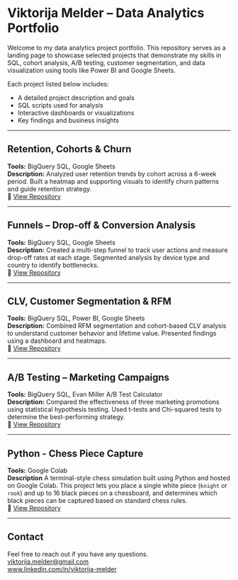 # Viktorija Melder – Data Analytics Portfolio

Welcome to my data analytics project portfolio. This repository serves as a landing page to showcase selected projects that demonstrate my skills in SQL, cohort analysis, A/B testing, customer segmentation, and data visualization using tools like Power BI and Google Sheets.

Each project listed below includes:
- A detailed project description and goals
- SQL scripts used for analysis
- Interactive dashboards or visualizations
- Key findings and business insights

---

## Retention, Cohorts & Churn

**Tools:** BigQuery SQL, Google Sheets  
**Description:** Analyzed user retention trends by cohort across a 6-week period. Built a heatmap and supporting visuals to identify churn patterns and guide retention strategy.  
🔗 [View Repository](https://github.com/ViktorijaMelder/retention-cohorts-churn)

---

## Funnels – Drop-off & Conversion Analysis

**Tools:** BigQuery SQL, Google Sheets  
**Description:** Created a multi-step funnel to track user actions and measure drop-off rates at each stage. Segmented analysis by device type and country to identify bottlenecks.  
🔗 [View Repository](https://github.com/ViktorijaMelder/funnels-dropoff-analysis)

---

## CLV, Customer Segmentation & RFM

**Tools:** BigQuery SQL, Power BI, Google Sheets  
**Description:** Combined RFM segmentation and cohort-based CLV analysis to understand customer behavior and lifetime value. Presented findings using a dashboard and heatmaps.  
🔗 [View Repository](https://github.com/ViktorijaMelder/clv-customer_segmentation-rfm)

---

## A/B Testing – Marketing Campaigns

**Tools:** BigQuery SQL, Evan Miller A/B Test Calculator  
**Description:** Compared the effectiveness of three marketing promotions using statistical hypothesis testing. Used t-tests and Chi-squared tests to determine the best-performing strategy.  
🔗 [View Repository](https://github.com/ViktorijaMelder/ab-testing-marketing-campaigns)

---
## Python - Chess Piece Capture

**Tools:** Google Colab  
**Description** A terminal-style chess simulation built using Python and hosted on Google Colab. 
This project lets you place a single white piece (`knight` or `rook`) and up to 16 black pieces on a chessboard, and determines which black pieces can be captured based on standard chess rules.  
🔗 [View Repository](https://github.com/ViktorijaMelder/chess-piece-capture/)

---

## Contact

Feel free to reach out if you have any questions.   
viktorija.melder@gmail.com    
www.linkedin.com/in/viktorija-melder
